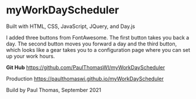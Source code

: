 # myWorkDayScheduler

Built with HTML, CSS, JavaScript, JQuery, and Day.js

I added three buttons from FontAwesome. The first button takes you back a day. The second button moves you forward a day and the third button, which looks like a gear takes you to a configuration page where you can set up your work hours.

**Git Hub**
https://github.com/PaulThomasWI/myWorkDayScheduler

Production
https://paulthomaswi.github.io/myWorkDayScheduler

Build by Paul Thomas, September 2021
